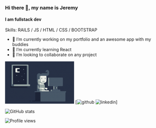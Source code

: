 ### Hi there 👋, my name is Jeremy
#### I am fullstack dev

<!-- Quick description -->
Skills: RAILS / JS / HTML / CSS / BOOTSTRAP

- 🔭  I’m currently working on my portfolio and an awesome app with my buddies
- 🌱  I’m currently learning React
- 🐜  I’m looking to collaborate on any project

<img src="https://raw.githubusercontent.com/AVS1508/AVS1508/master/assets/Night-Coding.gif" height='140'>
<!-- linkedin and github icons and links  -->
[<img src='https://cdn.jsdelivr.net/npm/simple-icons@3.0.1/icons/github.svg' alt='github' height='40' href="https://github.com/JerryAnt">
<img src='https://cdn.jsdelivr.net/npm/simple-icons@3.0.1/icons/linkedin.svg' alt='linkedin' height='40' href="https://www.linkedin.com/in/https://www.linkedin.com/in/jeremy-antoine-cool-dev-for-hire">]

<!-- My stats -->
![GitHub stats](https://github-readme-stats.vercel.app/api?username=JerryAnt&show_icons=true&count_private=true)

<!-- My views -->
![Profile views](https://gpvc.arturio.dev/JerryAnt)
